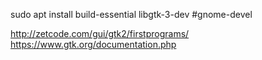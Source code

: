 sudo apt install build-essential libgtk-3-dev #gnome-devel

http://zetcode.com/gui/gtk2/firstprograms/
https://www.gtk.org/documentation.php
